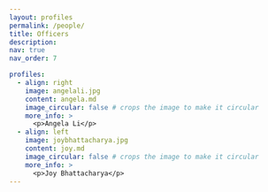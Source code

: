 ```yaml
---
layout: profiles
permalink: /people/
title: Officers
description: 
nav: true
nav_order: 7

profiles:
  - align: right
    image: angelali.jpg
    content: angela.md
    image_circular: false # crops the image to make it circular
    more_info: >
      <p>Angela Li</p>
  - align: left
    image: joybhattacharya.jpg
    content: joy.md
    image_circular: false # crops the image to make it circular
    more_info: >
      <p>Joy Bhattacharya</p>
---
```

